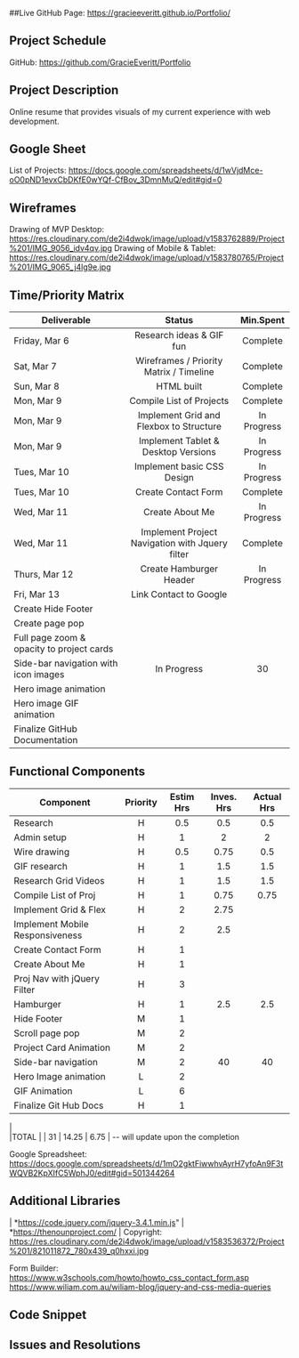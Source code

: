 ##Live GitHub Page:
https://gracieeveritt.github.io/Portfolio/

## Project Schedule
GitHub: https://github.com/GracieEveritt/Portfolio

## Project Description

Online resume that provides visuals of my current experience with web development.

## Google Sheet

List of Projects: https://docs.google.com/spreadsheets/d/1wVjdMce-oO0pND1evxCbDKfE0wYQf-CfBov_3DmnMuQ/edit#gid=0

## Wireframes

Drawing of MVP Desktop: https://res.cloudinary.com/de2i4dwok/image/upload/v1583762889/Project%201/IMG_9056_idv4qv.jpg
Drawing of Mobile & Tablet: https://res.cloudinary.com/de2i4dwok/image/upload/v1583780765/Project%201/IMG_9065_j4lg9e.jpg

## Time/Priority Matrix 

|Deliverable	| Status	| Min.Spent |
| --- | :---: |  :---: | 
| Friday, Mar 6 | Research ideas & GIF fun	| Complete 	| 30 |
| Sat, Mar 7 | Wireframes / Priority Matrix / Timeline	| Complete	| 90 |
| Sun, Mar 8 | HTML built	| Complete | 30 |
| Mon, Mar 9 | Compile List of Projects	| Complete | 45 |
| Mon, Mar 9 | Implement Grid and Flexbox to Structure	 | In Progress | 145 |	
| Mon, Mar 9 | Implement Tablet & Desktop Versions	 | In Progress | 140 |		
| Tues, Mar 10 | Implement basic CSS Design | In Progress | 120 |		
| Tues, Mar 10 | Create Contact Form	 | Complete | 60 |
| Wed, Mar 11 | Create About Me	 | In Progress | 60 |		
| Wed, Mar 11 | Implement Project Navigation with Jquery filter | Complete | 90 |	
| Thurs, Mar 12 | Create Hamburger Header | In Progress  | 150 |		
| Fri, Mar 13 | Link Contact to Google |  |
| Create Hide Footer	 |  |  |	
| Create page pop	 |  |  |		
| Full page zoom & opacity to project cards	 |  |  |		
| Side-bar navigation with icon images	 | In Progress | 30 |		
| Hero image animation	 |  |  | 		
| Hero image GIF animation	 |  |  |		
| Finalize GitHub Documentation  |  |  |		

## Functional Components

| Component | Priority	| Estim Hrs |	Inves. Hrs	| Actual Hrs|
| --- | :---: |  :---: | :---: | :---: |
| Research |	H	| 0.5	| 0.5 |	0.5 |
| Admin setup	| H	| 1	| 2	| 2 |
| Wire drawing	| H |	0.5	| 0.75	| 0.5 |
| GIF research	| H	 | 1	| 1.5 | 1.5 |
| Research Grid Videos	| H	| 1	| 1.5	| 1.5 |
| Compile List of Proj	| H	| 1	| 0.75 | 0.75 |
| Implement Grid & Flex	| H	| 2	| 2.75 |  |
| Implement Mobile Responsiveness	| H	| 2 | 2.5 |  |		
| Create Contact Form	| H |	1 |  |  |	
| Create About Me	| H |	1 |  |  |	
| Proj Nav with jQuery Filter	| H |	3 |  |  |	
| Hamburger	| H |	1 | 2.5 | 2.5 |	
| Hide Footer	| M |	1 |  |  |	
| Scroll page pop	| M |	2 |  |  |		
| Project Card Animation	| M |	2 |  |  |		
| Side-bar navigation	| M |	2 | 40 | 40 |		
| Hero Image animation | L |	2 |  |  |	
| GIF Animation	| L |	6 |  |  |	
| Finalize Git Hub Docs	| H |	1 |  |  |	
|				
|TOTAL |	| 31	| 14.25 |	6.75 | -- will update upon the completion

Google Spreadsheet: https://docs.google.com/spreadsheets/d/1mO2gktFiwwhvAyrH7yfoAn9F3tWQVB2KpXIfC5WphJ0/edit#gid=501344264

## Additional Libraries
| *https://code.jquery.com/jquery-3.4.1.min.js"
| *https://thenounproject.com/
| Copyright: https://res.cloudinary.com/de2i4dwok/image/upload/v1583536372/Project%201/821011872_780x439_q0hxxi.jpg
<script src="https://kit.fontawesome.com/1ec028bfe5.js" crossorigin="anonymous"></script>
Form Builder: https://www.w3schools.com/howto/howto_css_contact_form.asp
https://www.wiliam.com.au/wiliam-blog/jquery-and-css-media-queries
 

## Code Snippet


## Issues and Resolutions